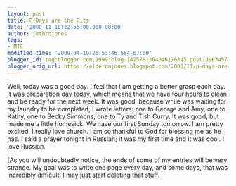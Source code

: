 ```yaml
---
layout: post
title: P-Days are the Pits
date: '2000-11-18T22:55:00.000-08:00'
author: jethrojones
tags:
- MTC
modified_time: '2009-04-19T20:53:46.584-07:00'
blogger_id: tag:blogger.com,1999:blog-1475781364046176345.post-8963457711354000402
blogger_orig_url: https://elderdajones.blogspot.com/2000/11/p-days-are-pits.html
---
```


Well, today was a good day. I feel that I am getting a better grasp each day. It was preparation day today, which means that we have four hours to clean and be ready for the next week. It was good, because while was waiting for my laundry to be completed, I wrote letters: one to George and Amy, one to Kathy, one to Becky Simmons, one to Ty and Tish Curry. It was good, but made me a little homesick. We have our first Sunday tomorrow. I am pretty excited. I really love church. I am so thankful to God for blessing me as he has. I said a prayer tonight in Russian; it was my first time and it was cool. I love Russian.


[As you will undoubtedly notice, the ends of some of my entries will be very strange. My goal was to write one page every day, and some days, that was incredibly difficult. I may just start deleting that stuff.
